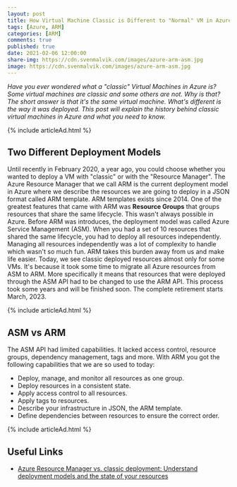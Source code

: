 ```yaml
---
layout: post
title: How Virtual Machine Classic is Different to "Normal" VM in Azure
tags: [Azure, ARM]
categories: [ARM]
comments: true
published: true
date: 2021-02-06 12:00:00
share-img: https://cdn.svenmalvik.com/images/azure-arm-asm.jpg
image: https://cdn.svenmalvik.com/images/azure-arm-asm.jpg
---
```


*Have you ever wondered what a "classic" Virtual Machines in Azure is? Some virtual machines are classic and some others are not. Why is that? The short answer is that it's the same virtual machine. What's different is the way it was deployed. This post will explain the history behind classic virtual machines in Azure and what you need to know.*

{% include articleAd.html %}

## Two Different Deployment Models

Until recently in February 2020, a year ago, you could choose whether you wanted to deploy a VM with "classic" or with the "Resource Manager". The Azure Resource Manager that we call ARM is the current deployment model in Azure where we describe the resources we are going to deploy in a JSON format called ARM template. ARM templates exists since 2014. One of the greatest features that came with ARM was **Resource Groups** that groups resources that share the same lifecycle. This wasn't always possible in Azure. Before ARM was introduces, the deployment model was called Azure Service Management (ASM). When you had a set of 10 resources that shared the same lifecycle, you had to deploy all resources independently. Managing all resources independently was a lot of complexity to handle which wasn't so much fun. ARM takes this burden away from us and make life easier. Today, we see classic deployed resources almost only for some VMs. It's because it took some time to migrate all Azure resources from ASM to ARM. More specifically it means that resources that were deployed through the ASM API had to be changed to use the ARM API. This process took some years and will be finished soon. The complete retirement starts March, 2023.

{% include articleAd.html %}

## ASM vs ARM

The ASM API had limited capabilities. It lacked access control, resource groups, dependency management, tags and more. With ARM you got the following capabilities that we are so used to today:

- Deploy, manage, and monitor all resources as one group.
- Deploy resources in a consistent state.
- Apply access control to all resources.
- Apply tags to resources.
- Describe your infrastructure in JSON, the ARM template.
- Define dependencies between resources to ensure the correct order.

{% include articleAd.html %}

## Useful Links

- [Azure Resource Manager vs. classic deployment: Understand deployment models and the state of your resources](https://docs.microsoft.com/en-us/azure/azure-resource-manager/management/deployment-models?WT.mc_id=AZ-MVP-5004080)

